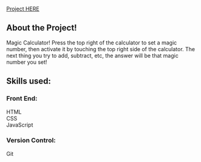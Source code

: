 [Project HERE](https://www.magic-calculator.tk)

## About the Project!

Magic Calculator! Press the top right of the calculator to set a magic number, then activate it by touching the top right side of the calculator. The next thing you try to add, subtract, etc, the answer will be that magic number you set!

## Skills used:

### Front End:

HTML
<br />
CSS
<br />
JavaScript

### Version Control:

Git
